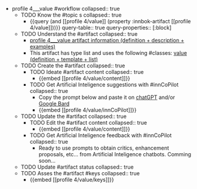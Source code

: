 
- profile 4___value #workflow
   collapsed:: true
  - TODO Know the #topic s
    collapsed:: true
    - {{query (and [[profile 4/value]] (property :innbok-artifact [[profile 4/value]]))}}
      query-table:: true
      query-properties:: [:block]
  - TODO Understand the #artifact
    collapsed:: true
    - [profile 4___value artifact information (definition + description + examples)](https://go.innbok.com/#/page/innBoK%2Fprofile-%28id%29%2Fvalue%2Finfo)
    - This artifact has type list and uses the following #classes: [value (definition + template + list)](https://go.innbok.com/#/page/innBoK%2Fclass%2Fvalue)
  - TODO Create the #artifact
     collapsed:: true
    - TODO Ideate #artifact content
      collapsed:: true
      - {{embed [[profile 4/value/content]]}}
    - TODO Get Artificial Inteligence suggestions with #innCoPilot
      collapsed:: true
      - Copy the prompt below and paste it on [chatGPT](https://chat.openai.com) and/or [Google Bard](https://bard.google.com/chat)
      - {{embed [[profile 4/value/innCoPilot]]}}
  - TODO Update the #artifact
    collapsed:: true
    - TODO Edit the #artifact content
     collapsed:: true
      - {{embed [[profile 4/value/content]]}}
    - TODO Get Artificial Inteligence feedback with #innCoPilot
      collapsed:: true
      - Ready to use prompts to obtain critics, enhancement proposals, etc... from Artificial Inteligence chatbots. Comming soon...
  - TODO Update #artifact status
    collapsed:: true
  - TODO Asses the #artifact #keys
    collapsed:: true
    - {{embed [[profile 4/value/keys]]}}




